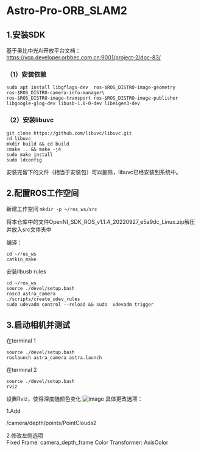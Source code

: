 # Astro-Pro-ORB_SLAM2

## 1.安装SDK
基于奥比中光Ai开放平台文档：https://vcp.developer.orbbec.com.cn:9001/project-2/doc-83/
### （1）安装依赖
```
sudo apt install libgflags-dev  ros-$ROS_DISTRO-image-geometry ros-$ROS_DISTRO-camera-info-manager\
ros-$ROS_DISTRO-image-transport ros-$ROS_DISTRO-image-publisher libgoogle-glog-dev libusb-1.0-0-dev libeigen3-dev
```
### （2）安装libuvc
```
git clone https://github.com/libuvc/libuvc.git
cd libuvc
mkdir build && cd build
cmake .. && make -j4
sudo make install
sudo ldconfig
```
安装完留下的文件（相当于安装包）可以删除，libuvc已经安装到系统中。

## 2.配置ROS工作空间
新建工作空间
`mkdir -p ~/ros_ws/src`

将本仓库中的文件OpenNI_SDK_ROS_v1.1.4_20220927_e5a9dc_Linux.zip解压并放入src文件夹中

编译：
```
cd ~/ros_ws
catkin_make
```

安装libusb rules
```
cd ~/ros_ws
source ./devel/setup.bash
roscd astra_camera
./scripts/create_udev_rules
sudo udevadm control --reload && sudo  udevadm trigger
```

## 3.启动相机并测试
在terminal 1
```
source ./devel/setup.bash 
roslaunch astra_camera astra.launch
```
在terminal 2
```
source ./devel/setup.bash
rviz
```

设置Rviz，使得深度随颜色变化
![image](https://github.com/user-attachments/assets/72652ef8-cf56-4039-831e-dc6de0033642)
具体更改选项：

1.Add

/camera/depth/points/PointClouds2

2.修改左侧选项\
Fixed Frame: camera_depth_frame
Color Transformer: AxisColor



